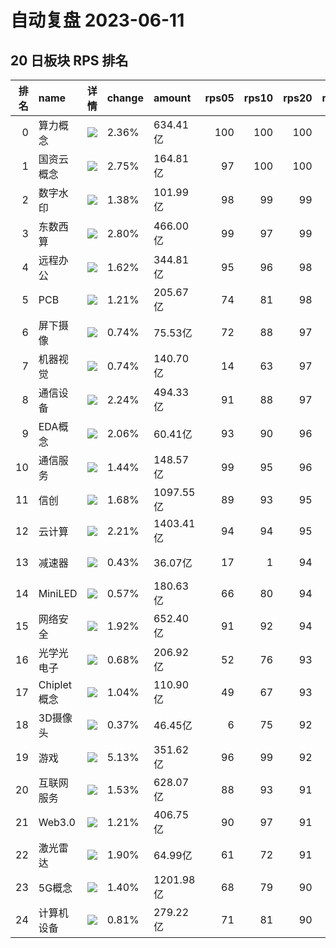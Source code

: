 # 自动复盘 2023-06-11
## 20 日板块 RPS 排名
|   排名 | name        | 详情                                                                                                | change   | amount    |   rps05 |   rps10 |   rps20 |   rps50 |   rps120 |   rps250 | volume      |
|-------:|:------------|:----------------------------------------------------------------------------------------------------|:---------|:----------|--------:|--------:|--------:|--------:|---------:|---------:|:------------|
|      0 | 算力概念    | ![](https://sykent-blog-image.oss-cn-beijing.aliyuncs.com/quant/image/2023/6/1686472440952-tmp.jpg) | 2.36%    | 634.41亿  |     100 |     100 |     100 |     100 |        0 |        0 | 2479.66万手 |
|      1 | 国资云概念  | ![](https://sykent-blog-image.oss-cn-beijing.aliyuncs.com/quant/image/2023/6/1686472444074-tmp.jpg) | 2.75%    | 164.81亿  |      97 |     100 |     100 |      84 |       98 |      100 | 874.56万手  |
|      2 | 数字水印    | ![](https://sykent-blog-image.oss-cn-beijing.aliyuncs.com/quant/image/2023/6/1686472445530-tmp.jpg) | 1.38%    | 101.99亿  |      98 |      99 |      99 |      84 |        0 |        0 | 631.28万手  |
|      3 | 东数西算    | ![](https://sykent-blog-image.oss-cn-beijing.aliyuncs.com/quant/image/2023/6/1686472447272-tmp.jpg) | 2.80%    | 466.00亿  |      99 |      97 |      99 |      96 |       99 |       99 | 2621.75万手 |
|      4 | 远程办公    | ![](https://sykent-blog-image.oss-cn-beijing.aliyuncs.com/quant/image/2023/6/1686472449007-tmp.jpg) | 1.62%    | 344.81亿  |      95 |      96 |      98 |      90 |       98 |       98 | 1746.44万手 |
|      5 | PCB         | ![](https://sykent-blog-image.oss-cn-beijing.aliyuncs.com/quant/image/2023/6/1686472450871-tmp.jpg) | 1.21%    | 205.67亿  |      74 |      81 |      98 |      78 |       78 |       82 | 1138.21万手 |
|      6 | 屏下摄像    | ![](https://sykent-blog-image.oss-cn-beijing.aliyuncs.com/quant/image/2023/6/1686472452977-tmp.jpg) | 0.74%    | 75.53亿   |      72 |      88 |      97 |      51 |       83 |       61 | 1183.81万手 |
|      7 | 机器视觉    | ![](https://sykent-blog-image.oss-cn-beijing.aliyuncs.com/quant/image/2023/6/1686472454907-tmp.jpg) | 0.74%    | 140.70亿  |      14 |      63 |      97 |      68 |       93 |       98 | 691.95万手  |
|      8 | 通信设备    | ![](https://sykent-blog-image.oss-cn-beijing.aliyuncs.com/quant/image/2023/6/1686472456708-tmp.jpg) | 2.24%    | 494.33亿  |      91 |      88 |      97 |      95 |       89 |       91 | 2188.01万手 |
|      9 | EDA概念     | ![](https://sykent-blog-image.oss-cn-beijing.aliyuncs.com/quant/image/2023/6/1686472458985-tmp.jpg) | 2.06%    | 60.41亿   |      93 |      90 |      96 |      94 |       85 |       79 | 206.36万手  |
|     10 | 通信服务    | ![](https://sykent-blog-image.oss-cn-beijing.aliyuncs.com/quant/image/2023/6/1686472460890-tmp.jpg) | 1.44%    | 148.57亿  |      99 |      95 |      96 |      93 |       92 |       91 | 1447.84万手 |
|     11 | 信创        | ![](https://sykent-blog-image.oss-cn-beijing.aliyuncs.com/quant/image/2023/6/1686472462791-tmp.jpg) | 1.68%    | 1097.55亿 |      89 |      93 |      95 |      89 |       96 |        0 | 5776.44万手 |
|     12 | 云计算      | ![](https://sykent-blog-image.oss-cn-beijing.aliyuncs.com/quant/image/2023/6/1686472464841-tmp.jpg) | 2.21%    | 1403.41亿 |      94 |      94 |      95 |      81 |       94 |       96 | 7970.21万手 |
|     13 | 减速器      | ![](https://sykent-blog-image.oss-cn-beijing.aliyuncs.com/quant/image/2023/6/1686472466949-tmp.jpg) | 0.43%    | 36.07亿   |      17 |       1 |      94 |      38 |       61 |        0 | 277.89万手  |
|     14 | MiniLED     | ![](https://sykent-blog-image.oss-cn-beijing.aliyuncs.com/quant/image/2023/6/1686472468826-tmp.jpg) | 0.57%    | 180.63亿  |      66 |      80 |      94 |      81 |       79 |       77 | 2244.57万手 |
|     15 | 网络安全    | ![](https://sykent-blog-image.oss-cn-beijing.aliyuncs.com/quant/image/2023/6/1686472470972-tmp.jpg) | 1.92%    | 652.40亿  |      91 |      92 |      94 |      76 |       93 |       95 | 4082.46万手 |
|     16 | 光学光电子  | ![](https://sykent-blog-image.oss-cn-beijing.aliyuncs.com/quant/image/2023/6/1686472473056-tmp.jpg) | 0.68%    | 206.92亿  |      52 |      76 |      93 |      80 |       81 |       77 | 2571.24万手 |
|     17 | Chiplet概念 | ![](https://sykent-blog-image.oss-cn-beijing.aliyuncs.com/quant/image/2023/6/1686472475189-tmp.jpg) | 1.04%    | 110.90亿  |      49 |      67 |      93 |      53 |       89 |        0 | 371.54万手  |
|     18 | 3D摄像头    | ![](https://sykent-blog-image.oss-cn-beijing.aliyuncs.com/quant/image/2023/6/1686472476992-tmp.jpg) | 0.37%    | 46.45亿   |       6 |      75 |      92 |      38 |       65 |       32 | 359.22万手  |
|     19 | 游戏        | ![](https://sykent-blog-image.oss-cn-beijing.aliyuncs.com/quant/image/2023/6/1686472478957-tmp.jpg) | 5.13%    | 351.62亿  |      96 |      99 |      92 |     100 |      100 |      100 | 2948.42万手 |
|     20 | 互联网服务  | ![](https://sykent-blog-image.oss-cn-beijing.aliyuncs.com/quant/image/2023/6/1686472480889-tmp.jpg) | 1.53%    | 628.07亿  |      88 |      93 |      91 |      77 |       95 |       96 | 3684.82万手 |
|     21 | Web3.0      | ![](https://sykent-blog-image.oss-cn-beijing.aliyuncs.com/quant/image/2023/6/1686472482528-tmp.jpg) | 1.21%    | 406.75亿  |      90 |      97 |      91 |      97 |      100 |        0 | 2607.16万手 |
|     22 | 激光雷达    | ![](https://sykent-blog-image.oss-cn-beijing.aliyuncs.com/quant/image/2023/6/1686472484519-tmp.jpg) | 1.90%    | 64.99亿   |      61 |      72 |      91 |      66 |       66 |       86 | 277.26万手  |
|     23 | 5G概念      | ![](https://sykent-blog-image.oss-cn-beijing.aliyuncs.com/quant/image/2023/6/1686472486532-tmp.jpg) | 1.40%    | 1201.98亿 |      68 |      79 |      90 |      72 |       84 |       84 | 7311.90万手 |
|     24 | 计算机设备  | ![](https://sykent-blog-image.oss-cn-beijing.aliyuncs.com/quant/image/2023/6/1686472488607-tmp.jpg) | 0.81%    | 279.22亿  |      71 |      81 |      90 |      81 |       88 |       87 | 1250.23万手 |